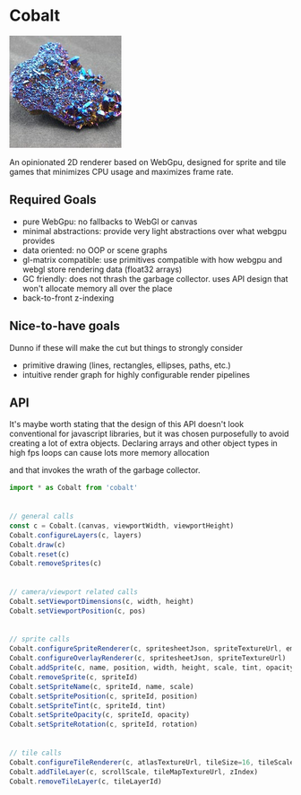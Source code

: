 # Cobalt

![A chunk of cobalt](cobalt2.jpeg)

An opinionated 2D renderer based on WebGpu, designed for sprite and tile games that minimizes CPU usage and maximizes frame rate.


## Required Goals

* pure WebGpu: no fallbacks to WebGl or canvas
* minimal abstractions: provide very light abstractions over what webgpu provides
* data oriented: no OOP or scene graphs
* gl-matrix compatible: use primitives compatible with how webgpu and webgl store rendering data (float32 arrays)
* GC friendly: does not thrash the garbage collector. uses API design that won't allocate memory all over the place
* back-to-front z-indexing


## Nice-to-have goals

Dunno if these will make the cut but things to strongly consider

* primitive drawing (lines, rectangles, ellipses, paths, etc.)
* intuitive render graph for highly configurable render pipelines


## API

It's maybe worth stating that the design of this API doesn't look conventional for javascript libraries, but it was chosen purposefully to
avoid creating a lot of extra objects.  Declaring arrays and other object types in high fps loops can cause lots more memory allocation

and that invokes the wrath of the garbage collector.


```js
import * as Cobalt from 'cobalt'


// general calls
const c = Cobalt.(canvas, viewportWidth, viewportHeight)
Cobalt.configureLayers(c, layers)
Cobalt.draw(c)
Cobalt.reset(c)
Cobalt.removeSprites(c)


// camera/viewport related calls
Cobalt.setViewportDimensions(c, width, height)
Cobalt.setViewportPosition(c, pos)


// sprite calls
Cobalt.configureSpriteRenderer(c, spritesheetJson, spriteTextureUrl, emissiveSpriteTextureUrl)
Cobalt.configureOverlayRenderer(c, spritesheetJson, spriteTextureUrl) 
Cobalt.addSprite(c, name, position, width, height, scale, tint, opacity, rotation, zIndex)
Cobalt.removeSprite(c, spriteId)
Cobalt.setSpriteName(c, spriteId, name, scale)
Cobalt.setSpritePosition(c, spriteId, position)
Cobalt.setSpriteTint(c, spriteId, tint)
Cobalt.setSpriteOpacity(c, spriteId, opacity)
Cobalt.setSpriteRotation(c, spriteId, rotation)


// tile calls
Cobalt.configureTileRenderer(c, atlasTextureUrl, tileSize=16, tileScale=1.0)
Cobalt.addTileLayer(c, scrollScale, tileMapTextureUrl, zIndex)
Cobalt.removeTileLayer(c, tileLayerId)
```

